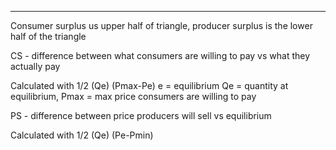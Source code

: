 
----

Consumer surplus us upper half of triangle, producer surplus is the lower half of the triangle

CS - difference between what consumers are willing to pay vs what they actually pay

Calculated with 1/2 (Qe) (Pmax-Pe)
e = equilibrium
Qe = quantity at equilibrium, Pmax = max price consumers are willing to pay

PS - difference between price producers will sell vs equilibrium

Calculated with 1/2 (Qe) (Pe-Pmin)